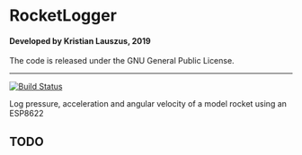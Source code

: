 # RocketLogger

#### Developed by Kristian Lauszus, 2019

The code is released under the GNU General Public License.
_________
[![Build Status](https://travis-ci.com/Lauszus/RocketLogger.svg?branch=master)](https://travis-ci.com/Lauszus/RocketLogger)

Log pressure, acceleration and angular velocity of a model rocket using an ESP8622

## TODO
